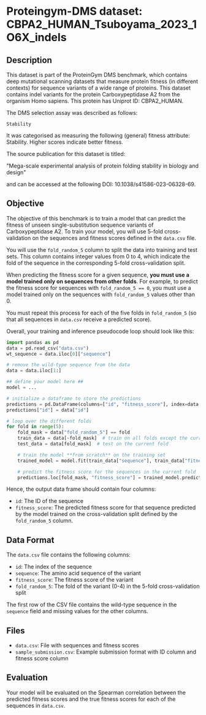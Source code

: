 
# Proteingym-DMS dataset: CBPA2_HUMAN_Tsuboyama_2023_1O6X_indels

## Description

This dataset is part of the ProteinGym DMS benchmark, which contains deep mutational scanning datasets that measure
protein fitness (in different contexts) for sequence variants of a wide range of proteins. This dataset contains
indel variants for the protein Carboxypeptidase A2 from the organism Homo sapiens. This protein has Uniprot ID: CBPA2_HUMAN. 

The DMS selection assay was described as follows: 

    Stability

It was categorised as measuring the following (general) fitness attribute: Stability. Higher scores indicate better fitness.

The source publication for this dataset is titled: 

"Mega-scale experimental analysis of protein folding stability in biology and design"

and can be accessed at the following DOI: 10.1038/s41586-023-06328-69.

## Objective

The objective of this benchmark is to train a model that can predict the fitness of unseen single-substitution sequence variants of Carboxypeptidase A2.
To train your model, you will use 5-fold cross-validation on the sequences and fitness scores defined in the `data.csv` file. 

You will use the `fold_random_5` column to split the data into training and test sets. This column contains integer values from 0 to 4, 
which indicate the fold of the sequence in the corresponding 5-fold cross-validation split.

When predicting the fitness score for a given sequence, **you must use a model trained only on sequences from other folds**.
For example, to predict the fitness score for sequences with `fold_random_5 == 0`, you must use a model trained
only on the sequences with `fold_random_5` values other than 0.

You must repeat this process for each of the five folds in `fold_random_5` (so that all sequences in `data.csv` 
receive a predicted score).

Overall, your training and inference pseudocode loop should look like this:

```python
import pandas as pd
data = pd.read_csv("data.csv")
wt_sequence = data.iloc[0]["sequence"]

# remove the wild-type sequence from the data
data = data.iloc[1:]

## define your model here ##
model = ...

# initialize a dataframe to store the predictions
predictions = pd.DataFrame(columns=["id", "fitness_score"], index=data.index)
predictions["id"] = data["id"]

# loop over the different folds
for fold in range(5): 
    fold_mask = data["fold_random_5"] == fold
    train_data = data[~fold_mask]  # train on all folds except the current one
    test_data = data[fold_mask]  # test on the current fold

    # train the model **from scratch** on the training set 
    trained_model = model.fit(train_data["sequence"], train_data["fitness_score"]) 

    # predict the fitness score for the sequences in the current fold 
    predictions.loc[fold_mask, "fitness_score"] = trained_model.predict(test_data["sequence"])
```

Hence, the output data frame should contain four columns:
- `id`: The ID of the sequence 
- `fitness_score`: The predicted fitness score for that sequence predicted by the model trained on the 
    cross-validation split defined by the `fold_random_5` column.

## Data Format

The `data.csv` file contains the following columns:
- `id`: The index of the sequence
- `sequence`: The amino acid sequence of the variant
- `fitness_score`: The fitness score of the variant
- `fold_random_5`: The fold of the variant (0-4) in the 5-fold cross-validation split

The first row of the CSV file contains the wild-type sequence in the `sequence` field and missing values for the other columns.

## Files

- `data.csv`: File with sequences and fitness scores
- `sample_submission.csv`: Example submission format with ID column and fitness score column

## Evaluation

Your model will be evaluated on the Spearman correlation between the predicted fitness scores and the true fitness scores for
each of the sequences in `data.csv`.
